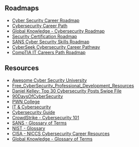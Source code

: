 Roadmaps
--------
- [Cyber Security Career Roadmap](https://roadmap.sh/cyber-security)
- [Cybersecurity Career Path](https://github.com/rezaduty/cybersecurity-career-path)
- [Global Knowledge - Cybersecurity Roadmap](https://www.globalknowledge.com/nl-nl/-/media/global-knowledge/documents/certification-tracks/cybersecurity-roadmap.pdf)
- [Security Certification Roadmap](https://pauljerimy.com/security-certification-roadmap/)
- [SANS Cyber Security Skills Roadmap](https://www.sans.org/cyber-security-skills-roadmap/)
- [CyberSeek Cybersecurity Career Pathway](https://www.cyberseek.org/pathway.html)
- [CompTIA IT Careers Path Roadmap](https://www.comptia.org/content/it-careers-path-roadmap)

Resources
---------
- [Awesome Cyber Security University](https://github.com/brootware/awesome-cyber-security-university)
- [Free_CyberSecurity_Professional_Development_Resources](https://github.com/gerryguy311/Free_CyberSecurity_Professional_Development_Resources)
- [Daniel Kelley: Top 30 Cybersecurity Posts Swipe File](https://gold-marten-204.notion.site/2d292e0b941146ef858a125bf1cb0eb3?v=f04ea483a23b4119ad85592c6e8e961b)
- [90DaysOfCyberSecurity](https://github.com/farhanashrafdev/90DaysOfCyberSecurity)
- [PWN College](https://pwn.college/)
- [IT & Cybersecurity](https://start.me/p/KMqznE/it-cyber-security)
- [Cybersecurity Guide](https://cybersecurityguide.org/resources/cybersecurity-101/)
- [CrowdStrike - Cybersecurity 101](https://www.crowdstrike.com/cybersecurity-101/)
- [SANS - Glossary of Terms](https://www.sans.org/security-resources/glossary-of-terms/)
- [NIST - Glossary](https://csrc.nist.gov/glossary)
- [CISA - NICCS Cybersecurity Career Resources](https://niccs.cisa.gov/cybersecurity-career-resources/vocabulary)
- [Global Knowledge - Glossary of Terms](https://www.globalknowledge.com/us-en/topics/cybersecurity/glossary-of-terms/)

